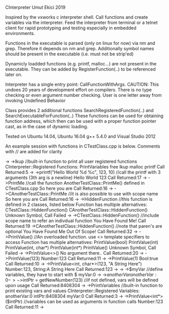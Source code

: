
 CInterpreter
 Umut Ekici 2019

 Inspired by the vxworks c interpreter shell. 
 Call functions and create variables via the interpreter.
 Feed the interpreter from terminal or a telnet client for rapid prototyping and testing especially in embedded environments.

 Functions in the executable is parsed (only on linux for now) via nm and grep. Therefore it depends on nm and grep.
 Additionally symbol names should be present in the executable (i.e. must not be strip'ed)

 Dynamicly loadded functions (e.g. printf, malloc...) are not present in the executable. They can be added by
 RegisterFunction(..) to be referenced later on. 

 Interpreter has a single entry point: CallFunctionWithArgs.
 CAUTION: This undoes 20 years of development effort on compilers. There is no type checking or even argument number checking.
 User is one letter away from invoking Undefined Behavior

 Class provides 2 additional functions SearchRegisteredFunction(..) and SearchExecutableForFunction(..)
 These functions can be used for obtaining function address, which then can be used with a proper function pointer cast,
 as in the case of dynamic loading. 

 Tested on Ubuntu 14.04, Ubuntu 16.04 g++ 5.4.0 and Visual Studio 2012 

An example session with functions in CTestClass.cpp is below. Comments with // are added for clarity

->
->lkup	//built-in function to print all user registered functions
CInterpreter::Registered Functions:
PrintVariables
free
lkup
malloc
printf
Call Returned:5
->
->printf("Hello World %d %c", 123, 10)	//call the printf with 3 arguments (3th arg is a newline)
Hello World 123 
Call Returned:17
->
->PrintMe //call the function AnotherTestClass::PrintMe() defined in CTestClass.cpp
So here you are
Call Returned:16
->
->CAnotherTestClass::PrintMe	//it is also possible to use with scope name
So here you are
Call Returned:16
->
->HiddenFunction	//this function is defined in 2 classes, listed below
Function has multiple alternatives:
CTestClass::HiddenFunction()
CAnotherTestClass::HiddenFunction()
Unknown Symbol, Call Failed
->
->CTestClass::HiddenFunction()	//include scope name to refer an indivdual function
You Have Found Me!
Call Returned:19
->CAnotherTestClass::HiddenFunction()	//note that paren's are optional 
You Have Found Me Out Of Scope!
Call Returned:32
->
->PrintValue()	//An overloaded function. use <> template specifiers to access
Function has multiple alternatives:
PrintValue(bool)
PrintValue(int)
PrintValue(int, char*)
PrintValue(int*)
PrintValue()
Unknown Symbol, Call Failed
->
->PrintValue<>()
No argument there..
Call Returned:20
->
->PrintValue<int>(123)
Number:123
Call Returned:11
->
->PrintValue<bool>(1)
Bool:true
Call Returned:10
->
->PrintValue<int, char*>(123, "A String Here")
Number:123, String:A String Here
Call Returned:123
->
->
->$myVar	//define variables, they have to start with $
myVar:0
->
->$anotherVar
anotherVar:0
->
->$intPtr = getNewNumber(123)	//if not defined, vars will be defined upon usage
Call Returned:8408304
->
->PrintVariables	//built-in function to print existing vars and values
CInterpreter::Registered Variables:
anotherVar:0
intPtr:8408304
myVar:0
Call Returned:3
->
->PrintValue<int*>($intPtr)	//variables can be used as arguments in function calls
Number:123
Call Returned:11
->








